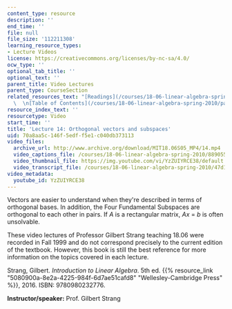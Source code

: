 ```yaml
---
content_type: resource
description: ''
end_time: ''
file: null
file_size: '112211308'
learning_resource_types:
- Lecture Videos
license: https://creativecommons.org/licenses/by-nc-sa/4.0/
ocw_type: ''
optional_tab_title: ''
optional_text: ''
parent_title: Video Lectures
parent_type: CourseSection
related_resources_text: "[Readings](/courses/18-06-linear-algebra-spring-2010/pages/readings)\
  \  \n[Table of Contents](/courses/18-06-linear-algebra-spring-2010/pages/readings#Table_of_Contents)"
resource_index_text: ''
resourcetype: Video
start_time: ''
title: 'Lecture 14: Orthogonal vectors and subspaces'
uid: 70a8aa5c-146f-5edf-f5e1-c040db373113
video_files:
  archive_url: http://www.archive.org/download/MIT18.06S05_MP4/14.mp4
  video_captions_file: /courses/18-06-linear-algebra-spring-2010/88905561ff94510f9464c8332d4665ea_YzZUIYRCE38.vtt
  video_thumbnail_file: https://img.youtube.com/vi/YzZUIYRCE38/default.jpg
  video_transcript_file: /courses/18-06-linear-algebra-spring-2010/47d18e420743b6c0ff2851531f805bfc_YzZUIYRCE38.pdf
video_metadata:
  youtube_id: YzZUIYRCE38
---
```


Vectors are easier to understand when they're described in terms of orthogonal bases. In addition, the Four Fundamental Subspaces are orthogonal to each other in pairs. If _A_ is a rectangular matrix, _Ax_ = _b_ is often unsolvable.

These video lectures of Professor Gilbert Strang teaching 18.06 were recorded in Fall 1999 and do not correspond precisely to the current edition of the textbook. However, this book is still the best reference for more information on the topics covered in each lecture.

Strang, Gilbert. _Introduction to Linear Algebra_. 5th ed. {{% resource_link "5080900a-8e2a-4225-984f-6d7ae51cafd8" "Wellesley-Cambridge Press" %}}, 2016. ISBN: 9780980232776.

**Instructor/speaker:** Prof. Gilbert Strang

